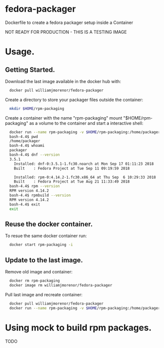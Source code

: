# fedora-packager
Dockerfile to create a fedora packager setup inside a Container

NOT READY FOR PRODUCTION - THIS IS A TESTING IMAGE

# Usage.

## Getting Started.

Download the last image available in the docker hub with:

```bash
  docker pull williamjmorenor/fedora-packager
```

Create a directory to store your packager files outside the container:

```bash
  mkdir $HOME/rpm-packaging
```

Create a container with the name "rpm-packaging" mount "$HOME/rpm-packaging" as a volume to the container and start a interactive shell:

```bash
  docker run --name rpm-packaging -v $HOME/rpm-packaging:/home/packager:rw -ti williamjmorenor/fedora-packager
  bash-4.4$ pwd
  /home/packager
  bash-4.4$ whoami
  packager
  bash-4.4$ dnf --version
  3.5.1
    Installed: dnf-0:3.5.1-1.fc30.noarch at Mon Sep 17 01:11:23 2018
    Built    : Fedora Project at Tue Sep 11 09:19:59 2018

    Installed: rpm-0:4.14.2-1.fc30.x86_64 at Thu Sep  6 10:29:33 2018
    Built    : Fedora Project at Tue Aug 21 11:33:49 2018
  bash-4.4$ rpm --version
  RPM version 4.14.2
  bash-4.4$ rpmbuild --version
  RPM version 4.14.2
  bash-4.4$ exit
  exit
```

## Reuse the docker container.

To resue the same docker container run:

```bash
  docker start rpm-packaging -i
```

## Update to the last image.

Remove old image and container:

```bash
  docker rm rpm-packaging
  docker image rm williamjmorenor/fedora-packager
```

Pull last image and recreate container:

```bash
  docker pull williamjmorenor/fedora-packager
  docker run --name rpm-packaging -v $HOME/rpm-packaging:/home/packager:rw -ti williamjmorenor/fedora-packager
```

# Using mock to build rpm packages.
TODO